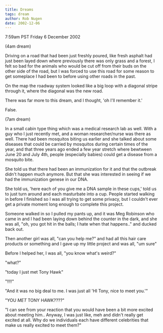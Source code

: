 ```yaml
---
title: Dreams
tags: dream
author: Rob Nugen
date: 2002-12-06
---
```


<p class=date>7:59am PST Friday 6 December 2002</p>

<p class=note>(4am dream)</p>

<p class=dream>Driving on a road that had been just freshly poured,
like fresh asphalt had just been layed down where previously there was
only grass and a forest, I felt so bad for the animals who would be
cut off from their buds on the other side of the road,   but I was
forced to use this road for some reason to get someplace I had been to
before using other roads in the past.</p>

<p class=dream>On the map the roadway system looked like a big loop
with a diagonal stripe through it, where the diagonal was the new
road.</p>

<p>There was far more to this dream, and I thought, 'oh I'll remember
it.'</p>

<p>False.</p>

<p class=note>(7am dream)</p>

<p class=dream>In a small cabin type thing which was a medical
research lab as well.  With a guy who I just recently met, and a woman
researcher/nurse was there as well.  There had been mosquitos biting
us earlier and she talked about some diseases that could be carried by
mosquitos during certain times of the year, and that three years ago
ended a few year stretch where bewtween June 20 and July 4th, people
(especially babies) could get a disease from a mosquito bite.</p>

<p class=dream>She told us that there had been an immunization for it
and that the outbreak didn't happen much anymore.  But that she was
interested in seeing if we had the immunization genese in our DNA.</p>

<p class=dream>She told us, 'here each of you give me a DNA sample in
these cups,' told us to just turn around and each masturbate into a
cup.  People started walking in before I finished so I was all trying
to get some privacy, but I couldn't ever get a private moment long
enough to complete this project.</p>

<p class=dream>Someone walked in so I pulled my pants up, and it was
Meg Robinson who came in and I had been laying down behind the counter
in the dark, and she was all, "oh, you got hit in the balls; I hate
when that happens.." and ducked back out.</p>

<p class=dream>Then another girl was all, "can you help me?" and had
all this hair care products or something and I gave up my little
project and was all, "um sure"</p>

<p class=dream>Before I helped her, I was all, "you know what's
weird?"</p>

<p class=dream>"what?"</p>

<p class=dream>"today I just met Tony Hawk"</p>

<p class=dream>"!!!!"</p>

<p class=dream>"And it was no big deal to me.  I was just all 'HI
Tony, nice to meet you.'"</p>

<p class=dream>"YOU <em>MET</em> TONY HAWK????"</p>

<p class=dream>"I can see from your reaction that you would have been
a bit more excited about meeting him..  Anyway, I was just like, meh
and didn't really get excited at all.  Why do we individuals each have
different celebrities that make us really excited to meet them?"</p>
